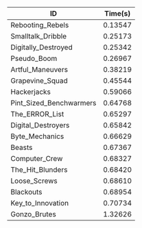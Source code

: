 |ID|Time(s)|
|-|-|
|Rebooting_Rebels|0.13547|
|Smalltalk_Dribble|0.25173|
|Digitally_Destroyed|0.25342|
|Pseudo_Boom|0.26967|
|Artful_Maneuvers|0.38219|
|Grapevine_Squad|0.45544|
|Hackerjacks|0.59066|
|Pint_Sized_Benchwarmers|0.64768|
|The_ERROR_List|0.65297|
|Digital_Destroyers|0.65842|
|Byte_Mechanics|0.66629|
|Beasts|0.67367|
|Computer_Crew|0.68327|
|The_Hit_Blunders|0.68420|
|Loose_Screws|0.68610|
|Blackouts|0.68954|
|Key_to_Innovation|0.70734|
|Gonzo_Brutes|1.32626|
